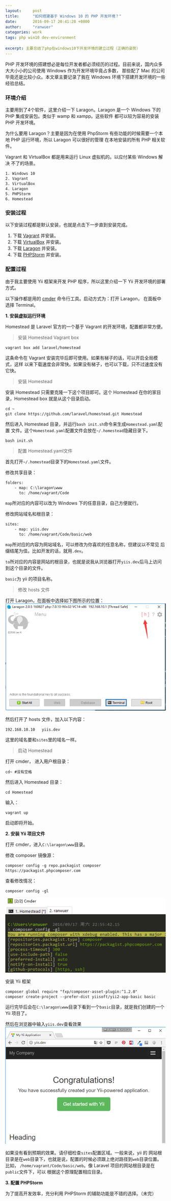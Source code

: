 ```yaml
---
layout:     post
title:      "如何搭建基于 Windows 10 的 PHP 开发环境？"
date:       2016-09-17 20:41:28 +0800
author:     "ranwuer"
categories: work
tags: php win10 dev-environment

excerpt: 主要总结了php在windows10下开发环境的建立过程（正确的姿势）
---
```


PHP 开发环境的搭建想必是每位开发者都必须经历的过程。目前来说，国内众多大大小小的公司使用 Windows 作为开发环境毕竟占多数，
那些配了 Mac 的公司毕竟还是比较小众。本文章主要记录了我在 Windows 环境下搭建开发环境的一些经验总结。

### 环境介绍
主要用到了4个软件，这里介绍一下 Laragon。Laragon 是一个 Windows 下的 PHP 集成安装包。类似于 wamp 和 xampp。这些软件
都可以较为容易的安装 PHP 开发环境。

为什么要用 Laragon？主要是因为在使用 PhpStorm 有些功能的时候需要一个本地 PHP 运行环境，所以 Laragon 可以很好的管理
在本地安装的所有 PHP 相关软件。

Vagrant 和 VirtualBox 都是用来运行 Linux 虚拟机的。以应付某些 Windows 解决
不了的场景。

```
1. Windows 10
2. Vagrant
3. VirtualBox
4. Laragon
5. PHPStorm
6. Homestead
```

### 安装过程
以下安装过程都是默认安装，也就是点击下一步直到安装完成。

1. 下载 [Vagrant](https://releases.hashicorp.com/vagrant/1.8.5/vagrant_1.8.5.msi) 并安装。
2. 下载 [VirtualBox](https://www.virtualbox.org/wiki/Downloads) 并安装。
3. 下载 [Laragon](https://laragon.org/) 并安装。
4. 下载 [PHPStorm](https://www.jetbrains.com/phpstorm/) 并安装。

### 配置过程
由于我主要使用 Yii 框架来开发 PHP 程序，所以这里介绍一下 Yii 开发环境的部署
方式。

以下操作都是用的 [cmder](http://cmder.net/) 命令行工具。启动方式为：打开 Laragon， 在面板中选择
 Terminal。

**1. 安装虚拟运行环境**

Homestead 是 Laravel 官方的一个基于 Vagrant 的开发环境，配置都非常方便。

>安装 Homestead Vagrant box

```
vagrant box add laravel/homestead
```
这条命令在 Vagrant 安装完毕后即可使用。如果有梯子的话，可以开启全局模式，这样
以来下载速度会非常快。如果没有梯子，也可以下载，只不过速度没有它快。

>安装 Homestead

安装 Homestead 只需要克隆一下这个项目即可。这个 Homestead 在你的家目录，Homestead
box 就是从这个目录启动。

```
cd ~
git clone https://github.com/laravel/homestead.git Homestead
```

然后进入 Homestead 目录，并运行`bash init.sh`命令来生成`Homestead.yaml`配置
文件。这个`Homestead.yaml`配置文件会放在`~/.homestead`隐藏目录下。

```
bash init.sh
```

>配置 Homestead.yaml文件

首先打开`~/.homestead`目录下的`Homestead.yaml`文件。

修改共享目录：

```
folders:
    - map: C:\laragon\www
      to: /home/vagrant/Code
```
`map`所对应的内容可以改为 Windows 下的任意目录，自己方便就行。

修改网站域名和根目录：

```
sites:
    - map: yiis.dev
      to: /home/vagrant/Code/basic/web
```
`map`所对应的内容为网站域名，可以修改为你喜欢的任意名称，但建议以不常见
后缀结尾为佳。比如开发的话，就用`.dev`。

`to`所对应的内容是网站的根目录，也就是说我从浏览器打开`yiis.dev`后马上访问到这个目录的文件。

`basic`为 yii 的项目名称。

>修改 hosts 文件

打开 Laragon，在面板中选择如下图所示的位置：
![laragonHosts](/photo/laragonHosts.png)

然后打开了 hosts 文件，加入以下内容：

```
192.168.10.10   yiis.dev
```

这里的域名要和`sites`里的域名一样。

>启动 Homestead

打开 cmder， 进入用户根目录：

```
cd~ #没有空格
```

然后进入 Homestead 目录：

```
cd Homestead
```

输入：

```
vagrant up
```

启动即将开始。

**2. 安装 Yii 项目文件**

打开 cmder，进入`C:\laragon\www`目录。

修改 composer 镜像源：

```
composer config -g repo.packagist composer https://packagist.phpcomposer.com
```

查看修改情况：

```
composer config -gl
```

![composerMirror](/photo/composerMirror.png)

安装 Yii 框架

```
composer global require "fxp/composer-asset-plugin:^1.2.0"
composer create-project --prefer-dist yiisoft/yii2-app-basic basic
```

运行完毕后会在`C:\laragon\www`目录下看到一个`basic`目录，就是我们创建的一个
Yii 项目了。

然后在浏览器中输入`yiis.dev`查看效果
![yiisStarted](/photo/yiisStarted.png)

如果没有看到预期的效果。请仔细检查`sites`配置区域。一般来说，yii 的
网站根目录是在`web`目录下，也就是说，配置的时候必须跟上绝对路径到`web`目录位置。比如，
`/home/vagrant/Code/basic/web`。像 Laravel 项目的网站根目录是在`public`文件下，可以
根据这个原理配置相应目录。

**3. 配置 PHPStorm**

为了提高开发效率，充分利用 PHPStorm 的辅助功能是不错的选择。（未完）